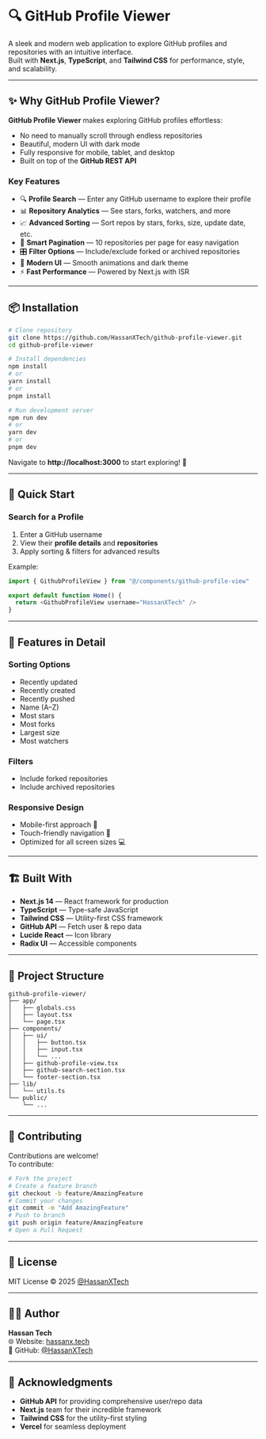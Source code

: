 # 🔍 GitHub Profile Viewer

A sleek and modern web application to explore GitHub profiles and repositories with an intuitive interface.  
Built with **Next.js**, **TypeScript**, and **Tailwind CSS** for performance, style, and scalability.

---

## ✨ Why GitHub Profile Viewer?

**GitHub Profile Viewer** makes exploring GitHub profiles effortless:  
- No need to manually scroll through endless repositories  
- Beautiful, modern UI with dark mode  
- Fully responsive for mobile, tablet, and desktop  
- Built on top of the **GitHub REST API**

### Key Features
- 🔍 **Profile Search** — Enter any GitHub username to explore their profile
- 📊 **Repository Analytics** — See stars, forks, watchers, and more
- 📈 **Advanced Sorting** — Sort repos by stars, forks, size, update date, etc.
- 🔄 **Smart Pagination** — 10 repositories per page for easy navigation
- 🎛️ **Filter Options** — Include/exclude forked or archived repositories
- 🎨 **Modern UI** — Smooth animations and dark theme
- ⚡ **Fast Performance** — Powered by Next.js with ISR

---

## 📦 Installation

```bash
# Clone repository
git clone https://github.com/HassanXTech/github-profile-viewer.git
cd github-profile-viewer

# Install dependencies
npm install
# or
yarn install
# or
pnpm install

# Run development server
npm run dev
# or
yarn dev
# or
pnpm dev
```

Navigate to **http://localhost:3000** to start exploring! 🚀

---

## 🚀 Quick Start

### Search for a Profile
1. Enter a GitHub username
2. View their **profile details** and **repositories**
3. Apply sorting & filters for advanced results

Example:
```ts
import { GithubProfileView } from "@/components/github-profile-view"

export default function Home() {
  return <GithubProfileView username="HassanXTech" />
}
```

---

## 🎨 Features in Detail

### Sorting Options
- Recently updated
- Recently created
- Recently pushed
- Name (A–Z)
- Most stars
- Most forks
- Largest size
- Most watchers

### Filters
- Include forked repositories
- Include archived repositories

### Responsive Design
- Mobile-first approach 📱
- Touch-friendly navigation 🤌
- Optimized for all screen sizes 💻

---

## 🏗 Built With
- **Next.js 14** — React framework for production
- **TypeScript** — Type-safe JavaScript
- **Tailwind CSS** — Utility-first CSS framework
- **GitHub API** — Fetch user & repo data
- **Lucide React** — Icon library
- **Radix UI** — Accessible components

---

## 📁 Project Structure
```plaintext
github-profile-viewer/
├── app/
│   ├── globals.css
│   ├── layout.tsx
│   └── page.tsx
├── components/
│   ├── ui/
│   │   ├── button.tsx
│   │   ├── input.tsx
│   │   └── ...
│   ├── github-profile-view.tsx
│   ├── github-search-section.tsx
│   └── footer-section.tsx
├── lib/
│   └── utils.ts
└── public/
    └── ...
```

---

## 🤝 Contributing
Contributions are welcome!  
To contribute:
```bash
# Fork the project
# Create a feature branch
git checkout -b feature/AmazingFeature
# Commit your changes
git commit -m "Add AmazingFeature"
# Push to branch
git push origin feature/AmazingFeature
# Open a Pull Request
```

---

## 📄 License
MIT License © 2025 [@HassanXTech](https://github.com/HassanXTech)

---

## 👨‍💻 Author
**Hassan Tech**  
🌐 Website: [hassanx.tech](https://hassanx.tech)  
🐙 GitHub: [@HassanXTech](https://github.com/HassanXTech)

---

## 🙏 Acknowledgments
- **GitHub API** for providing comprehensive user/repo data
- **Next.js** team for their incredible framework
- **Tailwind CSS** for the utility-first styling
- **Vercel** for seamless deployment

